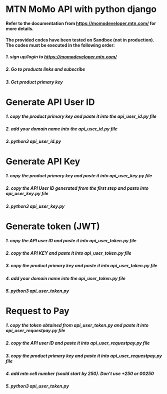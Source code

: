 # MTN MoMo API with python django
#### Refer to the documentation from https://momodeveloper.mtn.com/ for more details.


#### The provided codes have been tested on Sandbox (not  in production). The codes must be executed in the following order:


##### 1. sign up/login to https://momodeveloper.mtn.com/ <br/>
##### 2. Go to products links and subscribe <br/>
##### 3. Get product primary key <br/>

# Generate API User ID
##### 1. copy the product primary key and paste it into the api_user_id.py file <br/>
##### 2. add your domain name into the api_user_id.py file <br/>
##### 3. python3 api_user_id.py 

# Generate API Key
##### 1. copy the product primary key and paste it into api_user_key.py file <br/>
##### 2. copy the API User ID generated from the first step and pasto into api_user_key.py file <br/>
##### 3. python3 api_user_key.py

# Generate token (JWT)
##### 1. copy the API user ID  and paste it into api_user_token.py file <br/>
##### 2. copy the API KEY  and paste it into api_user_token.py file <br/>
##### 3. copy the product primary key and paste it into api_user_token.py file <br/>
##### 4. add your domain name into the api_user_token.py file <br/>
##### 5. python3 api_user_token.py

# Request to Pay
##### 1. copy the token obtained from api_user_token.py and paste it into api_user_requestpay.py file <br/>
##### 2. copy the API user ID  and paste it into api_user_requestpay.py file <br/>
##### 3. copy the product primary key and paste it into api_user_requestpay.py file <br/>
##### 4. add mtn cell number (sould start by 250). Don't use +250 or 00250 <br/>
##### 5. python3 api_user_token.py


